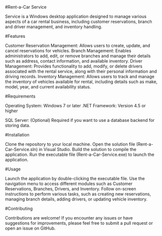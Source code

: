 #Rent-a-Car Service

Service is a Windows desktop application designed to manage various aspects of a car rental business, including customer reservations, branch and driver management, and inventory handling.

#Features

Customer Reservation Management: Allows users to create, update, and cancel reservations for vehicles.
Branch Management: Enables administrators to add, edit, or remove branches and manage their details such as address, contact information, and available inventory.
Driver Management: Provides functionality to add, modify, or delete drivers associated with the rental service, along with their personal information and driving records.
Inventory Management: Allows users to track and manage the inventory of vehicles available for rental, including details such as make, model, year, and current availability status.

#Requirements

Operating System: Windows 7 or later
.NET Framework: Version 4.5 or higher

SQL Server: (Optional) Required if you want to use a database backend for storing data.

#Installation

Clone the repository to your local machine.
Open the solution file (Rent-a-Car-Service.sln) in Visual Studio.
Build the solution to compile the application.
Run the executable file (Rent-a-Car-Service.exe) to launch the application.

#Usage

Launch the application by double-clicking the executable file.
Use the navigation menu to access different modules such as Customer Reservations, Branches, Drivers, and Inventory.
Follow on-screen instructions to perform various tasks, such as creating new reservations, managing branch details, adding drivers, or updating vehicle inventory.

#Contributing

Contributions are welcome! If you encounter any issues or have suggestions for improvements, please feel free to submit a pull request or open an issue on GitHub.
